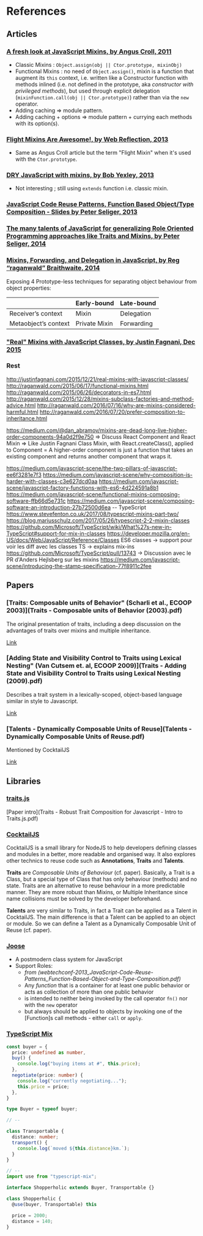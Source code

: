 # References

## Articles

### [A fresh look at JavaScript Mixins, by Angus Croll, 2011](https://javascriptweblog.wordpress.com/2011/05/31/a-fresh-look-at-javascript-mixins/)

- Classic Mixins : `Object.assign(obj || Ctor.prototype, mixinObj)`
- Functional Mixins : no need of `Object.assign()`, mixin is a function that augment its `this` context, i.e. written like a Constructor function with methods inlined (i.e. not defined in the prototype, aka _constructor with privileged methods_), but used through explicit delegation (`mixinFunction.call(obj || Ctor.prototype)`) rather than via the `new` operator.
- Adding caching => module pattern.
- Adding caching + options => module pattern + currying each methods with its option(s).

### [Flight Mixins Are Awesome!, by Web Reflection, 2013](http://webreflection.blogspot.fr/2013/04/flight-mixins-are-awesome.html)

- Same as Angus Croll article but the term "Flight Mixin" when it's used with the `Ctor.prototype`.

### [DRY JavaScript with mixins, by Bob Yexley, 2013](http://bob.yexley.net/dry-javascript-with-mixins/)

- Not interesting ; still using `extends` function i.e. classic mixin.

### [JavaScript Code Reuse Patterns, Function Based Object/Type Composition - Slides by Peter Seliger, 2013](webtechconf-2013_JavaScript-Code-Reuse-Patterns_Function-Based-Object-and-Type-Composition.pdf)

### [The many talents of JavaScript for generalizing Role Oriented Programming approaches like Traits and Mixins, by Peter Seliger, 2014](http://peterseliger.blogspot.fr/2014/04/the-many-talents-of-javascript.html#the-many-talents-of-javascript-for-generalizing-role-oriented-programming-approaches-like-traits-and-mixins)

### [Mixins, Forwarding, and Delegation in JavaScript, by Reg “raganwald” Braithwaite, 2014](http://raganwald.com/2014/04/10/mixins-forwarding-delegation.html)

Exposing 4 Prototype-less techniques for separating object behaviour from object properties:

|                      | Early-bound   | Late-bound |
| -------------------- | ------------- | ---------- |
| Receiver’s context   | Mixin         | Delegation |
| Metaobject’s context | Private Mixin | Forwarding |

### ["Real" Mixins with JavaScript Classes, by Justin Fagnani, Dec 2015](http://justinfagnani.com/2015/12/21/real-mixins-with-javascript-classes/)

### Rest

http://justinfagnani.com/2015/12/21/real-mixins-with-javascript-classes/
http://raganwald.com/2015/06/17/functional-mixins.html
http://raganwald.com/2015/06/26/decorators-in-es7.html
http://raganwald.com/2015/12/28/mixins-subclass-factories-and-method-advice.html
http://raganwald.com/2016/07/16/why-are-mixins-considered-harmful.html
http://raganwald.com/2016/07/20/prefer-composition-to-inheritance.html

https://medium.com/@dan_abramov/mixins-are-dead-long-live-higher-order-components-94a0d2f9e750
=> Discuss React Component and React Mixin
=> Like Justin Fagnani Class Mixin, with React.createClass(), applied to Component = A higher-order component is just a function that takes an existing component and returns another component that wraps it.

https://medium.com/javascript-scene/the-two-pillars-of-javascript-ee6f3281e7f3
https://medium.com/javascript-scene/why-composition-is-harder-with-classes-c3e627dcd0aa
https://medium.com/javascript-scene/javascript-factory-functions-with-es6-4d224591a8b1
https://medium.com/javascript-scene/functional-mixins-composing-software-ffb66d5e731c
https://medium.com/javascript-scene/composing-software-an-introduction-27b72500d6ea
-- TypeScript
https://www.stevefenton.co.uk/2017/08/typescript-mixins-part-two/
https://blog.mariusschulz.com/2017/05/26/typescript-2-2-mixin-classes
https://github.com/Microsoft/TypeScript/wiki/What%27s-new-in-TypeScript#support-for-mix-in-classes
https://developer.mozilla.org/en-US/docs/Web/JavaScript/Reference/Classes
ES6 classes
→ support pour voir les diff avec les classes TS
→ explains mix-ins
https://github.com/Microsoft/TypeScript/pull/13743
→ Discussion avec le PR d'Anders Hejlsberg sur les mixins
https://medium.com/javascript-scene/introducing-the-stamp-specification-77f8911c2fee


## Papers

### [Traits: Composable units of Behavior" (Scharli et al., ECOOP 2003)](Traits - Composable units of Behavior (2003).pdf)

The original presentation of traits, including a deep discussion on the advantages of traits over mixins and multiple inheritance.

[Link](http://scg.unibe.ch/archive/papers/Scha03aTraits.pdf)

### [Adding State and Visibility Control to Traits using Lexical Nesting" (Van Cutsem et. al, ECOOP 2009)](Traits - Adding State and Visibility Control to Traits using Lexical Nesting (2009).pdf)

Describes a trait system in a lexically-scoped, object-based language similar in style to Javascript.

[Link](https://soft.vub.ac.be/Publications/2009/vub-prog-tr-09-04.pdf)

### [Talents - Dynamically Composable Units of Reuse](Talents - Dynamically Composable Units of Reuse.pdf)

Mentioned by CocktailJS

[Link](http://scg.unibe.ch/archive/papers/Ress11a-Talents.pdf)

## Libraries

### [traits.js](https://github.com/traitsjs/traits.js)

[Paper intro](Traits - Robust Trait Composition for Javascript - Intro to Traits.js.pdf)

### [CocktailJS](http://cocktailjs.github.io/)

CocktailJS is a small library for NodeJS to help developers defining classes and modules in a better, more readable and organised way. It also explores other technics to reuse code such as **Annotations**, **Traits** and **Talents**.

**Traits** are _Composable Units of Behaviour_ (cf. paper). Basically, a Trait is a Class, but a special type of Class that has only behaviour (methods) and no state. Traits are an alternative to reuse behaviour in a more predictable manner. They are more robust than Mixins, or Multiple Inheritance since name collisions must be solved by the developer beforehand.

**Talents** are very similar to Traits, in fact a Trait can be applied as a Talent in CocktailJS. The main difference is that a Talent can be applied to an object or module. So we can define a Talent as a Dynamically Composable Unit of Reuse (cf. paper).

### [Joose](https://github.com/Joose/Joose)

- A postmodern class system for JavaScript
- Support Roles:
  - _from (webtechconf-2013_JavaScript-Code-Reuse-Patterns_Function-Based-Object-and-Type-Composition.pdf)_
  - Any _function_ that is a container for at least one public behavior or acts as collection of more than one public behavior
  - is intended to neither being invoked by the call operator `fn()` nor with the `new` operator
  - but always should be applied to objects by invoking one of the [Function]s call methods - either `call` or `apply`.

### [TypeScript Mix](https://github.com/michaelolof/typescript-mix)

```ts
const buyer = {
  price: undefined as number,
  buy() {
    console.log("buying items at #", this.price);
  },
  negotiate(price: number) {
    console.log("currently negotiating...");
    this.price = price;
  },
}

type Buyer = typeof buyer;

// --

class Transportable {
  distance: number;
  transport() {
    console.log(`moved ${this.distance}km.`);
  }
}

// --
import use from "typescript-mix";

interface Shopperholic extends Buyer, Transportable {}

class Shopperholic {
  @use(buyer, Transportable) this

  price = 2000;
  distance = 140;
}
```